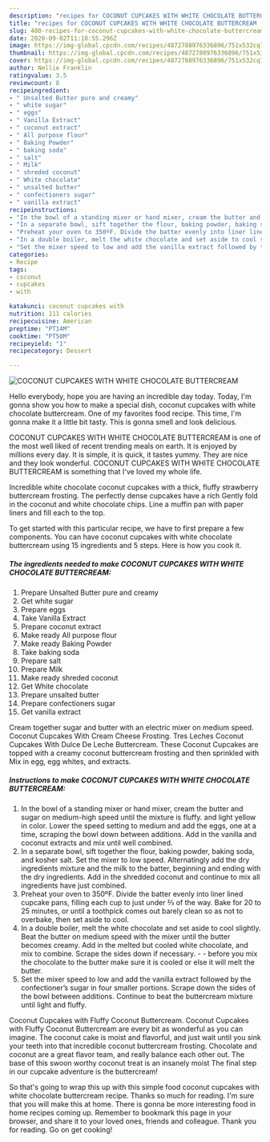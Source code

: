 ```yaml
---
description: "recipes for COCONUT CUPCAKES WITH WHITE CHOCOLATE BUTTERCREAM | how to keep COCONUT CUPCAKES WITH WHITE CHOCOLATE BUTTERCREAM"
title: "recipes for COCONUT CUPCAKES WITH WHITE CHOCOLATE BUTTERCREAM | how to keep COCONUT CUPCAKES WITH WHITE CHOCOLATE BUTTERCREAM"
slug: 480-recipes-for-coconut-cupcakes-with-white-chocolate-buttercream-how-to-keep-coconut-cupcakes-with-white-chocolate-buttercream
date: 2020-09-02T11:18:55.296Z
image: https://img-global.cpcdn.com/recipes/4872788976336896/751x532cq70/coconut-cupcakes-with-white-chocolate-buttercream-recipe-main-photo.jpg
thumbnail: https://img-global.cpcdn.com/recipes/4872788976336896/751x532cq70/coconut-cupcakes-with-white-chocolate-buttercream-recipe-main-photo.jpg
cover: https://img-global.cpcdn.com/recipes/4872788976336896/751x532cq70/coconut-cupcakes-with-white-chocolate-buttercream-recipe-main-photo.jpg
author: Nellie Franklin
ratingvalue: 3.5
reviewcount: 8
recipeingredient:
- " Unsalted Butter pure and creamy"
- " white sugar"
- " eggs"
- " Vanilla Extract"
- " coconut extract"
- " All purpose flour"
- " Baking Powder"
- " baking soda"
- " salt"
- " Milk"
- " shreded coconut"
- " White chocolate"
- " unsalted butter"
- " confectioners sugar"
- " vanilla extract"
recipeinstructions:
- "In the bowl of a standing mixer or hand mixer, cream the butter and sugar on medium-high speed until the mixture is fluffy. and light yellow in color. Lower the speed setting to medium and add the eggs, one at a time, scraping the bowl down between additions. Add in the vanilla and coconut extracts and mix until well combined."
- "In a separate bowl, sift together the flour, baking powder, baking soda, and kosher salt. Set the mixer to low speed. Alternatingly add the dry ingredients mixture and the milk to the batter, beginning and ending with the dry ingredients. Add in the shredded coconut and continue to mix all ingredients have just combined."
- "Preheat your oven to 350ºF. Divide the batter evenly into liner lined cupcake pans, filling each cup to just under  ⅔ of the way. Bake for 20 to 25 minutes, or until a toothpick comes out barely clean so as not to overbake, then set aside to cool."
- "In a double boiler, melt the white chocolate and set aside to cool slightly. Beat the butter on medium speed with the mixer until the butter becomes creamy. Add in the melted but cooled white chocolate, and mix to combine. Scrape the sides down if necessary.   before you mix the chocolate to the butter make sure it is cooled or else it will melt the butter."
- "Set the mixer speed to low and add the vanilla extract followed by the confectioner’s sugar in four smaller portions. Scrape down the sides of the bowl between additions. Continue to beat the buttercream mixture until light and fluffy."
categories:
- Recipe
tags:
- coconut
- cupcakes
- with

katakunci: coconut cupcakes with 
nutrition: 111 calories
recipecuisine: American
preptime: "PT14M"
cooktime: "PT50M"
recipeyield: "1"
recipecategory: Dessert

---
```



![COCONUT CUPCAKES WITH WHITE CHOCOLATE BUTTERCREAM](https://img-global.cpcdn.com/recipes/4872788976336896/751x532cq70/coconut-cupcakes-with-white-chocolate-buttercream-recipe-main-photo.jpg)

Hello everybody, hope you are having an incredible day today. Today, I'm gonna show you how to make a special dish, coconut cupcakes with white chocolate buttercream. One of my favorites food recipe. This time, I'm gonna make it a little bit tasty. This is gonna smell and look delicious.

COCONUT CUPCAKES WITH WHITE CHOCOLATE BUTTERCREAM is one of the most well liked of recent trending meals on earth. It is enjoyed by millions every day. It is simple, it is quick, it tastes yummy. They are nice and they look wonderful. COCONUT CUPCAKES WITH WHITE CHOCOLATE BUTTERCREAM is something that I've loved my whole life.

Incredible white chocolate coconut cupcakes with a thick, fluffy strawberry buttercream frosting. The perfectly dense cupcakes have a rich Gently fold in the coconut and white chocolate chips. Line a muffin pan with paper liners and fill each to the top.


To get started with this particular recipe, we have to first prepare a few components. You can have coconut cupcakes with white chocolate buttercream using 15 ingredients and 5 steps. Here is how you cook it.

<!--inarticleads1-->

##### The ingredients needed to make COCONUT CUPCAKES WITH WHITE CHOCOLATE BUTTERCREAM:

1. Prepare  Unsalted Butter pure and creamy
1. Get  white sugar
1. Prepare  eggs
1. Take  Vanilla Extract
1. Prepare  coconut extract
1. Make ready  All purpose flour
1. Make ready  Baking Powder
1. Take  baking soda
1. Prepare  salt
1. Prepare  Milk
1. Make ready  shreded coconut
1. Get  White chocolate
1. Prepare  unsalted butter
1. Prepare  confectioners sugar
1. Get  vanilla extract


Cream together sugar and butter with an electric mixer on medium speed. Coconut Cupcakes With Cream Cheese Frosting. Tres Leches Coconut Cupcakes With Dulce De Leche Buttercream. These Coconut Cupcakes are topped with a creamy coconut buttercream frosting and then sprinkled with Mix in egg, egg whites, and extracts. 

<!--inarticleads2-->

##### Instructions to make COCONUT CUPCAKES WITH WHITE CHOCOLATE BUTTERCREAM:

1. In the bowl of a standing mixer or hand mixer, cream the butter and sugar on medium-high speed until the mixture is fluffy. and light yellow in color. Lower the speed setting to medium and add the eggs, one at a time, scraping the bowl down between additions. Add in the vanilla and coconut extracts and mix until well combined.
1. In a separate bowl, sift together the flour, baking powder, baking soda, and kosher salt. Set the mixer to low speed. Alternatingly add the dry ingredients mixture and the milk to the batter, beginning and ending with the dry ingredients. Add in the shredded coconut and continue to mix all ingredients have just combined.
1. Preheat your oven to 350ºF. Divide the batter evenly into liner lined cupcake pans, filling each cup to just under  ⅔ of the way. Bake for 20 to 25 minutes, or until a toothpick comes out barely clean so as not to overbake, then set aside to cool.
1. In a double boiler, melt the white chocolate and set aside to cool slightly. Beat the butter on medium speed with the mixer until the butter becomes creamy. Add in the melted but cooled white chocolate, and mix to combine. Scrape the sides down if necessary. -  -  before you mix the chocolate to the butter make sure it is cooled or else it will melt the butter.
1. Set the mixer speed to low and add the vanilla extract followed by the confectioner’s sugar in four smaller portions. Scrape down the sides of the bowl between additions. Continue to beat the buttercream mixture until light and fluffy.


Coconut Cupcakes with Fluffy Coconut Buttercream. Coconut Cupcakes with Fluffy Coconut Buttercream are every bit as wonderful as you can imagine. The coconut cake is moist and flavorful, and just wait until you sink your teeth into that incredible coconut buttercream frosting. Chocolate and coconut are a great flavor team, and really balance each other out. The base of this swoon worthy coconut treat is an insanely moist The final step in our cupcake adventure is the buttercream! 

So that's going to wrap this up with this simple food coconut cupcakes with white chocolate buttercream recipe. Thanks so much for reading. I'm sure that you will make this at home. There is gonna be more interesting food in home recipes coming up. Remember to bookmark this page in your browser, and share it to your loved ones, friends and colleague. Thank you for reading. Go on get cooking!
